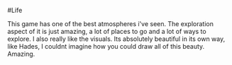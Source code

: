 #Life 

This game has one of the best atmospheres i've seen. The exploration aspect of it is just amazing, a lot of places to go and a lot of ways to explore.
I also really like the visuals. Its absolutely beautiful in its own way, like Hades, I couldnt imagine how you could draw all of this beauty. Amazing.